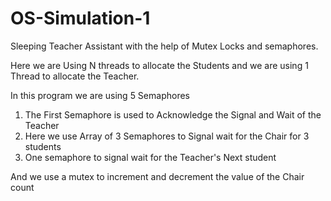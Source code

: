 # OS-Simulation-1
Sleeping Teacher Assistant with the help of Mutex Locks and semaphores.

Here we are Using N threads to allocate the Students and we are using 1 Thread to allocate the Teacher.

In this program we are using 5 Semaphores
1. The First Semaphore is used to Acknowledge the Signal and Wait of the Teacher
2. Here we use Array of 3 Semaphores to Signal wait for the Chair for 3 students
3. One semaphore to signal wait for the Teacher's Next student

And we use a mutex to increment and decrement the value of the Chair count
